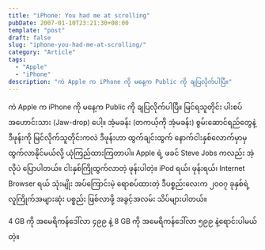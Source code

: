 ```yaml
---
title: "iPhone: You had me at scrolling"
pubDate: 2007-01-10T23:21:30+08:00
template: "post"
draft: false
slug: "iphone-you-had-me-at-scrolling/"
category: "Article"
tags:
  - "Apple"
  - "iPhone"
description: "ကဲ Apple က iPhone ကို မနေ့က Public ကို ချပြလိုက်ပါပြီ။"
---
```


ကဲ Apple က iPhone ကို မနေ့က Public ကို ချပြလိုက်ပါပြီ။ မြင်ရသူတိုင်း ပါးစပ်အဟောင်းသား (Jaw-drop) ပေါ့။ အံ့မခန်း (တကယ့်ကို အံ့မခန်း) စွမ်းဆောင်ရည်တွေနဲ့ ဒီဖုန်းကို မြင်လိုက်သူတိုင်းကလဲ ဒီဖုန်းဟာ ထွက်ချင်းထွက် နောက်ငါးနှစ်လောက်မှာမှ ထွက်လာနိုင်မယ်လို့ ယုံကြည်ထားကြတာပါ။ Apple ရဲ့ ဖခင် Steve Jobs ကလည်း အဲ့လိုပဲ ပြောပါတယ်။ ငါးနှစ်ကြိုထွက်လာတဲ့ ဖုန်းပါတဲ့။ iPod ရယ်၊ ဖုန်းရယ်၊ Internet Browser ရယ် သုံးမျိုး အပ်ကြောင်းမဲ့ ရောစပ်ထားတဲ့ ဒီပစ္စည်းလေးက ၂၀၀၇ ခုနှစ်ရဲ့ လူကြိုက်အများဆုံး ပစ္စည်း ဖြစ်လာဖို့ အခွင့်အလမ်း သိပ်များပါတယ်။

4 GB ကို အမေရိကန်ဒေါ်လာ ၄၉၉ နဲ့ 8 GB ကို အမေရိကန်ဒေါ်လာ ၅၉၉ နဲ့ရောင်းပါမယ်တဲ့။
